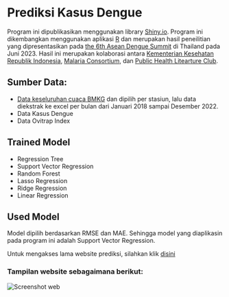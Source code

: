 # Prediksi Kasus Dengue

Program ini dipublikasikan menggunakan library [Shiny.io](https://pages.github.com/](https://shiny.posit.co/)https://shiny.posit.co/).
Program ini dikembangkan menggunakan aplikasi [R](https://cran.r-project.org/) dan merupakan hasil peneilitian yang dipresentasikan pada [the 6th Asean Dengue Summit](https://www.asiadenguesummit.org/wp-content/uploads/6th-Asia-Dengue-Summit-Programme-Book.pdf) di Thailand pada Juni 2023. Hasil ini merupakan kolaborasi antara [Kementerian Kesehatan Republik Indonesia](https://www.kemkes.go.id/), [Malaria Consortium](https://www.malariaconsortium.org/where-we-work/thailand.htm), dan [Public Health Litearture Club](https://www.instagram.com/publichealth.literatureclub/).

## Sumber Data:
- [Data keseluruhan cuaca BMKG](https://dataonline.bmkg.go.id/) dan dipilih per stasiun, lalu data diekstrak ke excel per bulan dari Januari 2018 sampai Desember 2022.
- Data Kasus Dengue
- Data Ovitrap Index

## Trained Model
- Regression Tree
- Support Vector Regression
- Random Forest
- Lasso Regression
- Ridge Regression
- Linear Regression

## Used Model
Model dipilih berdasarkan RMSE dan MAE. Sehingga model yang diaplikasin pada program ini adalah Support Vector Regression.

Untuk mengakses lama website prediksi, silahkan klik [disini](https://himhariss.shinyapps.io/PrediksiDengue/)

### Tampilan website sebagaimana berikut:
![Screenshot web](https://github.com/himharis/himharis_web/blob/main/PrediksiDengue/www/Prototype%20Prediksi%20Dengue.png)
